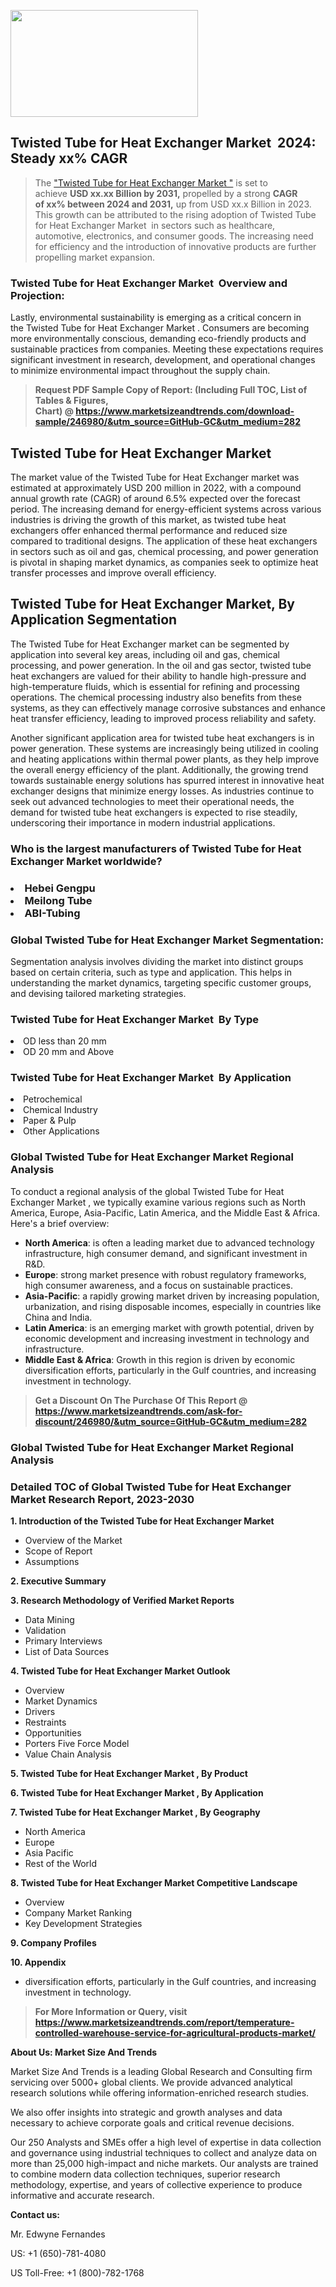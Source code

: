 <p><img class="alignnone size-medium wp-image-20088" src="https://ffe5etoiles.com/wp-content/uploads/2024/12/MST1-300x171.png" alt="" width="300" height="171" /></p><h2 id="ember46" class="ember-view reader-text-block__heading-2">Twisted Tube for Heat Exchanger Market &nbsp;2024: Steady&nbsp;xx% CAGR</h2><blockquote id="ember47" class="ember-view reader-text-block__blockquote">The&nbsp;<a class="app-aware-link " href="https://www.marketsizeandtrends.com/download-sample/246980/&utm_source=GitHub-GC&utm_medium=282" target="_blank" data-test-app-aware-link="">"Twisted Tube for Heat Exchanger Market "</a>&nbsp;is set to achieve&nbsp;<strong>USD&nbsp;xx.xx&nbsp;Billion by 2031,</strong>&nbsp;propelled by a strong&nbsp;<strong>CAGR of&nbsp;xx% between 2024 and 2031,</strong>&nbsp;up from USD xx.x Billion in 2023. This growth can be attributed to the rising adoption of&nbsp;Twisted Tube for Heat Exchanger Market &nbsp;in sectors such as healthcare, automotive, electronics, and consumer goods. The increasing need for efficiency and the introduction of innovative products are further propelling market expansion.</blockquote><h3 id="ember48" class="ember-view reader-text-block__heading-3">Twisted Tube for Heat Exchanger Market &nbsp;Overview and Projection:</h3><p id="ember49" class="ember-view reader-text-block__paragraph">Lastly, environmental sustainability is emerging as a critical concern in the&nbsp;Twisted Tube for Heat Exchanger Market . Consumers are becoming more environmentally conscious, demanding eco-friendly products and sustainable practices from companies. Meeting these expectations requires significant investment in research, development, and operational changes to minimize environmental impact throughout the supply chain.</p><blockquote id="ember50" class="ember-view reader-text-block__blockquote"><strong>Request PDF Sample Copy of Report: (Including Full TOC, List of Tables &amp; Figures, Chart)&nbsp;@&nbsp;<strong><a href="https://www.marketsizeandtrends.com/download-sample/246980/&utm_source=GitHub-GC&utm_medium=282" target="_blank">https://www.marketsizeandtrends.com/download-sample/246980/&utm_source=GitHub-GC&utm_medium=282</a></strong></strong></blockquote><h3 class=""> <h2>Twisted Tube for Heat Exchanger Market</h2><p>The market value of the Twisted Tube for Heat Exchanger market was estimated at approximately USD 200 million in 2022, with a compound annual growth rate (CAGR) of around 6.5% expected over the forecast period. The increasing demand for energy-efficient systems across various industries is driving the growth of this market, as twisted tube heat exchangers offer enhanced thermal performance and reduced size compared to traditional designs. The application of these heat exchangers in sectors such as oil and gas, chemical processing, and power generation is pivotal in shaping market dynamics, as companies seek to optimize heat transfer processes and improve overall efficiency.</p><h2>Twisted Tube for Heat Exchanger Market, By Application Segmentation</h2><p>The Twisted Tube for Heat Exchanger market can be segmented by application into several key areas, including oil and gas, chemical processing, and power generation. In the oil and gas sector, twisted tube heat exchangers are valued for their ability to handle high-pressure and high-temperature fluids, which is essential for refining and processing operations. The chemical processing industry also benefits from these systems, as they can effectively manage corrosive substances and enhance heat transfer efficiency, leading to improved process reliability and safety.</p><p>Another significant application area for twisted tube heat exchangers is in power generation. These systems are increasingly being utilized in cooling and heating applications within thermal power plants, as they help improve the overall energy efficiency of the plant. Additionally, the growing trend towards sustainable energy solutions has spurred interest in innovative heat exchanger designs that minimize energy losses. As industries continue to seek out advanced technologies to meet their operational needs, the demand for twisted tube heat exchangers is expected to rise steadily, underscoring their importance in modern industrial applications.</p></h3><h3 id="" class="">Who is the largest manufacturers of&nbsp;Twisted Tube for Heat Exchanger Market worldwide?</h3><h3 class=""></Li><Li>Hebei Gengpu</Li><Li> Meilong Tube</Li><Li> ABI-Tubing</h3><h3 id="ember53" class="ember-view reader-text-block__heading-3">Global&nbsp;Twisted Tube for Heat Exchanger Market Segmentation:</h3><p id="ember54" class="ember-view reader-text-block__paragraph">Segmentation analysis involves dividing the market into distinct groups based on certain criteria, such as type and application. This helps in understanding the market dynamics, targeting specific customer groups, and devising tailored marketing strategies.</p><h3 id="" class="">Twisted Tube for Heat Exchanger Market &nbsp;By Type</h3><p></Li><Li>OD less than 20 mm</Li><Li> OD 20 mm and Above</p><h3 id="" class="">Twisted Tube for Heat Exchanger Market &nbsp;By Application</h3><p class=""></Li><Li>Petrochemical</Li><Li> Chemical Industry</Li><Li> Paper & Pulp</Li><Li> Other Applications</p><h3 id="ember62" class="ember-view reader-text-block__heading-3">Global Twisted Tube for Heat Exchanger Market Regional Analysis</h3><p id="ember63" class="ember-view reader-text-block__paragraph">To conduct a regional analysis of the global Twisted Tube for Heat Exchanger Market , we typically examine various regions such as North America, Europe, Asia-Pacific, Latin America, and the Middle East &amp; Africa. Here's a brief overview:</p><ul><li><strong>North America</strong>: is often a leading market due to advanced technology infrastructure, high consumer demand, and significant investment in R&amp;D.</li><li><strong>Europe</strong>: strong market presence with robust regulatory frameworks, high consumer awareness, and a focus on sustainable practices.</li><li><strong>Asia-Pacific</strong>: a rapidly growing market driven by increasing population, urbanization, and rising disposable incomes, especially in countries like China and India.</li><li><strong>Latin America</strong>: is an emerging market with growth potential, driven by economic development and increasing investment in technology and infrastructure.</li><li><strong>Middle East &amp; Africa</strong>: Growth in this region is driven by economic diversification efforts, particularly in the Gulf countries, and increasing investment in technology.</li></ul><blockquote id="ember61" class="ember-view reader-text-block__blockquote"><strong>Get a Discount On The Purchase Of This Report @ <strong><a href="https://html-cleaner.com/" target="">https://www.marketsizeandtrends.com/ask-for-discount/246980/&utm_source=GitHub-GC&utm_medium=282</a></strong></strong></blockquote><h3 id="ember62" class="ember-view reader-text-block__heading-3">Global Twisted Tube for Heat Exchanger Market Regional Analysis</h3><h3 id="" class="">Detailed TOC of Global Twisted Tube for Heat Exchanger Market Research Report, 2023-2030</h3><p id="" class=""><strong>1. Introduction of the Twisted Tube for Heat Exchanger Market </strong></p><ul><li>Overview of the Market</li><li>Scope of Report</li><li>Assumptions</li></ul><p id="" class=""><strong>2. Executive Summary</strong></p><p id="" class=""><strong>3. Research Methodology of Verified Market Reports</strong></p><ul><li>Data Mining</li><li>Validation</li><li>Primary Interviews</li><li>List of Data Sources</li></ul><p id="" class=""><strong>4. Twisted Tube for Heat Exchanger Market Outlook</strong></p><ul><li>Overview</li><li>Market Dynamics</li><li>Drivers</li><li>Restraints</li><li>Opportunities</li><li>Porters Five Force Model</li><li>Value Chain Analysis</li></ul><p id="" class=""><strong>5. Twisted Tube for Heat Exchanger Market , By Product</strong></p><p id="" class=""><strong>6. Twisted Tube for Heat Exchanger Market , By Application</strong></p><p id="" class=""><strong>7. Twisted Tube for Heat Exchanger Market , By Geography</strong></p><ul><li>North America</li><li>Europe</li><li>Asia Pacific</li><li>Rest of the World</li></ul><p id="" class=""><strong>8. Twisted Tube for Heat Exchanger Market Competitive Landscape</strong></p><ul><li>Overview</li><li>Company Market Ranking</li><li>Key Development Strategies</li></ul><p id="" class=""><strong>9. Company Profiles</strong></p><p id="" class=""><strong>10. Appendix</strong></p><ul><li>diversification efforts, particularly in the Gulf countries, and increasing investment in technology.</li></ul><blockquote id="ember65" class="ember-view reader-text-block__blockquote"><strong>For More Information or Query, visit <strong><strong><a href="https://html-cleaner.com/" target="">https://www.marketsizeandtrends.com/report/temperature-controlled-warehouse-service-for-agricultural-products-market/</a></strong></strong></strong></blockquote><p id="" class=""><strong>About Us: Market Size And Trends</strong></p><p id="" class="">Market Size And Trends is a leading Global Research and Consulting firm servicing over 5000+ global clients. We provide advanced analytical research solutions while offering information-enriched research studies.</p><p id="" class="">We also offer insights into strategic and growth analyses and data necessary to achieve corporate goals and critical revenue decisions.</p><p id="" class="">Our 250 Analysts and SMEs offer a high level of expertise in data collection and governance using industrial techniques to collect and analyze data on more than 25,000 high-impact and niche markets. Our analysts are trained to combine modern data collection techniques, superior research methodology, expertise, and years of collective experience to produce informative and accurate research.</p><p id="" class=""><strong>Contact us:</strong></p><p id="" class="">Mr. Edwyne Fernandes</p><p id="" class="">US: +1 (650)-781-4080</p><p id="" class="">US Toll-Free: +1 (800)-782-1768</p>
